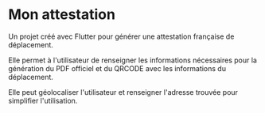 # Mon attestation

Un projet créé avec Flutter pour générer une attestation française de déplacement.

Elle permet à l'utilisateur de renseigner les informations nécessaires pour la 
génération du PDF officiel et du QRCODE avec les informations du déplacement.

Elle peut géolocaliser l'utilisateur et renseigner l'adresse trouvée pour simplifier l'utilisation.
